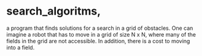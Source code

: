 # search_algoritms, 
a program that finds solutions for a search in a grid
of obstacles. One can imagine a robot that has to move in a grid of size N x N, where
many of the fields in the grid are not accessible. In addition, there is a cost to moving
into a field.
